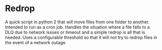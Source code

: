 # Redrop

A quick script in python 2 that will move files from one folder to another. Intended to run as a cron job. Handles the situation where a file falls to a DLQ due to network issues or timeout and a simple redrop is all that is needed. Uses a configurable threshold so that it will not try to redrop files in the event of a network outage.